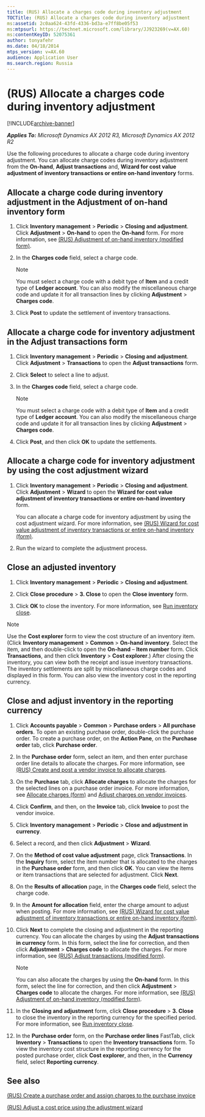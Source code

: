 ```yaml
---
title: (RUS) Allocate a charges code during inventory adjustment
TOCTitle: (RUS) Allocate a charges code during inventory adjustment
ms:assetid: 2c0aa624-43fd-4336-bd3a-e7ff8be05f53
ms:mtpsurl: https://technet.microsoft.com/library/JJ923269(v=AX.60)
ms:contentKeyID: 52075361
author: tonyafehr
ms.date: 04/18/2014
mtps_version: v=AX.60
audience: Application User
ms.search.region: Russia
---
```


# (RUS) Allocate a charges code during inventory adjustment 


[!INCLUDE[archive-banner](includes/archive-banner.md)]


_**Applies To:** Microsoft Dynamics AX 2012 R3, Microsoft Dynamics AX 2012 R2_

Use the following procedures to allocate a charge code during inventory adjustment. You can allocate charge codes during inventory adjustment from the **On-hand**, **Adjust transactions** and, **Wizard for cost value adjustment of inventory transactions or entire on-hand inventory** forms.

## Allocate a charge code during inventory adjustment in the Adjustment of on-hand inventory form

1.  Click **Inventory management** \> **Periodic** \> **Closing and adjustment**. Click **Adjustment** \> **On-hand** to open the **On-hand** form. For more information, see [(RUS) Adjustment of on-hand inventory (modified form)](https://technet.microsoft.com/library/jj923554\(v=ax.60\)).

2.  In the **Charges code** field, select a charge code.
    

    > [!NOTE]
    > <P>You must select a charge code with a debit type of <STRONG>Item</STRONG> and a credit type of <STRONG>Ledger account</STRONG>. You can also modify the miscellaneous charge code and update it for all transaction lines by clicking <STRONG>Adjustment</STRONG> &gt; <STRONG>Charges code</STRONG>.</P>



3.  Click **Post** to update the settlement of inventory transactions.

## Allocate a charge code for inventory adjustment in the Adjust transactions form

1.  Click **Inventory management** \> **Periodic** \> **Closing and adjustment**. Click **Adjustment** \> **Transactions** to open the **Adjust transactions** form.

2.  Click **Select** to select a line to adjust.

3.  In the **Charges code** field, select a charge code.
    

    > [!NOTE]
    > <P>You must select a charge code with a debit type of <STRONG>Item</STRONG> and a credit type of <STRONG>Ledger account</STRONG>. You can also modify the miscellaneous charge code and update it for all transaction lines by clicking <STRONG>Adjustment</STRONG> &gt; <STRONG>Charges code</STRONG>.</P>



4.  Click **Post**, and then click **OK** to update the settlements.

## Allocate a charge code for inventory adjustment by using the cost adjustment wizard

1.  Click **Inventory management** \> **Periodic** \> **Closing and adjustment**. Click **Adjustment** \> **Wizard** to open the **Wizard for cost value adjustment of inventory transactions or entire on-hand inventory** form.
    
    You can allocate a charge code for inventory adjustment by using the cost adjustment wizard. For more information, see [(RUS) Wizard for cost value adjustment of inventory transactions or entire on-hand inventory (form)](https://technet.microsoft.com/library/jj733512\(v=ax.60\)).

2.  Run the wizard to complete the adjustment process.

## Close an adjusted inventory

1.  Click **Inventory management** \> **Periodic** \> **Closing and adjustment**.

2.  Click **Close procedure** \> **3. Close** to open the **Close inventory** form.

3.  Click **OK** to close the inventory. For more information, see [Run inventory close](run-inventory-close.md).


> [!NOTE]
> <P>Use the <STRONG>Cost explorer</STRONG> form to view the cost structure of an inventory item. (Click <STRONG>Inventory management</STRONG> &gt; <STRONG>Common</STRONG> &gt; <STRONG>On-hand inventory</STRONG>. Select the item, and then double-click to open the <STRONG>On-hand</STRONG> – <STRONG>Item number</STRONG> form. Click <STRONG>Transactions</STRONG>, and then click <STRONG>Inventory</STRONG> &gt; <STRONG>Cost explorer</STRONG>.) After closing the inventory, you can view both the receipt and issue inventory transactions. The inventory settlements are split by miscellaneous charge codes and displayed in this form. You can also view the inventory cost in the reporting currency.</P>



## Close and adjust inventory in the reporting currency

1.  Click **Accounts payable** \> **Common** \> **Purchase orders** \> **All purchase orders**. To open an existing purchase order, double-click the purchase order. To create a purchase order, on the **Action Pane**, on the **Purchase order** tab, click **Purchase order**.

2.  In the **Purchase order** form, select an item, and then enter purchase order line details to allocate the charges. For more information, see [(RUS) Create and post a vendor invoice to allocate charges](rus-create-and-post-a-vendor-invoice-to-allocate-charges.md).

3.  On the **Purchase** tab, click **Allocate charges** to allocate the charges for the selected lines on a purchase order invoice. For more information, see [Allocate charges (form)](https://technet.microsoft.com/library/hh697725\(v=ax.60\)) and [Adjust charges on vendor invoices](adjust-charges-on-vendor-invoices.md).

4.  Click **Confirm**, and then, on the **Invoice** tab, click **Invoice** to post the vendor invoice.

5.  Click **Inventory management** \> **Periodic** \> **Close and adjustment in currency**.

6.  Select a record, and then click **Adjustment** \> **Wizard**.

7.  On the **Method of cost value adjustment** page, click **Transactions**. In the **Inquiry** form, select the item number that is allocated to the charges in the **Purchase order** form, and then click **OK**. You can view the items or item transactions that are selected for adjustment. Click **Next**.

8.  On the **Results of allocation** page, in the **Charges code** field, select the charge code.

9.  In the **Amount for allocation** field, enter the charge amount to adjust when posting. For more information, see [(RUS) Wizard for cost value adjustment of inventory transactions or entire on-hand inventory (form)](https://technet.microsoft.com/library/jj733512\(v=ax.60\)).

10. Click **Next** to complete the closing and adjustment in the reporting currency. You can allocate the charges by using the **Adjust transactions in currency** form. In this form, select the line for correction, and then click **Adjustment** \> **Charges code** to allocate the charges. For more information, see [(RUS) Adjust transactions (modified form)](https://technet.microsoft.com/library/jj923588\(v=ax.60\)).
    

    > [!NOTE]
    > <P>You can also allocate the charges by using the <STRONG>On-hand</STRONG> form. In this form, select the line for correction, and then click <STRONG>Adjustment</STRONG> &gt; <STRONG>Charges code</STRONG> to allocate the charges. For more information, see <A href="https://technet.microsoft.com/library/jj923554(v=ax.60)">(RUS) Adjustment of on-hand inventory (modified form)</A>.</P>



11. In the **Closing and adjustment** form, click **Close procedure** \> **3. Close** to close the inventory in the reporting currency for the specified period. For more information, see [Run inventory close](run-inventory-close.md).

12. In the **Purchase order** form, on the **Purchase order lines** FastTab, click **Inventory** \> **Transactions** to open the **Inventory transactions** form. To view the inventory cost structure in the reporting currency for the posted purchase order, click **Cost explorer**, and then, in the **Currency** field, select **Reporting currency**.

## See also

[(RUS) Create a purchase order and assign charges to the purchase invoice](rus-create-a-purchase-order-and-assign-charges-to-the-purchase-invoice.md)

[(RUS) Adjust a cost price using the adjustment wizard](rus-adjust-a-cost-price-using-the-adjustment-wizard.md)

  


